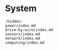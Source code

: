 # System

```{toctree}
:hidden:
power/index.md
drive-by-wire/index.md
sensors/index.md
network/index.md
computing/index.md
```
